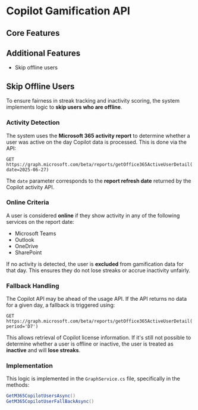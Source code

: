 # Copilot Gamification API

## Core Features

## Additional Features

* Skip offline users



## Skip Offline Users

To ensure fairness in streak tracking and inactivity scoring, the system implements logic to **skip users who are offline**.

### Activity Detection

The system uses the **Microsoft 365 activity report** to determine whether a user was active on the day Copilot data is processed. This is done via the API:

`GET https://graph.microsoft.com/beta/reports/getOffice365ActiveUserDetail(date=2025-06-27)`

The `date` parameter corresponds to the **report refresh date** returned by the Copilot activity API.

### Online Criteria

A user is considered **online** if they show activity in any of the following services on the report date:

- Microsoft Teams
- Outlook
- OneDrive
- SharePoint

If no activity is detected, the user is **excluded** from gamification data for that day. This ensures they do not lose streaks or accrue inactivity unfairly.

### Fallback Handling

The Copilot API may be ahead of the usage API. If the API returns no data for a given day, a fallback is triggered using:

`GET https://graph.microsoft.com/beta/reports/getOffice365ActiveUserDetail(period='D7')`


This allows retrieval of Copilot license information. If it's still not possible to determine whether a user is offline or inactive, the user is treated as **inactive** and will **lose streaks**.

### Implementation

This logic is implemented in the `GraphService.cs` file, specifically in the methods:

```csharp
GetM365CopilotUsersAsync()
GetM365CopilotUserFallBackAsync()